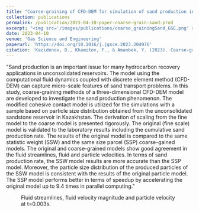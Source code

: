 ```yaml
---
title: "Coarse-graining of CFD-DEM for simulation of sand production in the modified cohesive contact model"
collection: publications
permalink: /publication/2023-04-10-paper-coarse-grain-sand-prod
excerpt: "<img src='/images/publications/coarse_grainingSand_GSE.png' style='float:left;width:360px;height:120px;'>"
date: 2023-04-10
venue: 'Gas Science and Engineering'
paperurl: 'https://doi.org/10.1016/j.jgsce.2023.204976'
citation: 'Kazidenov, D., Khamitov, F., & Amanbek, Y. (2023). Coarse-graining of CFD-DEM for simulation of sand production in the modified cohesive contact model. Gas Science and Engineering, 204976.'
---
```


"Sand production is an important issue for many hydrocarbon recovery applications in unconsolidated reservoirs. The model using the computational fluid dynamics coupled with discrete element method (CFD-DEM) 
can capture micro-scale features of sand transport problems. In this study, coarse-graining methods of a three-dimensional CFD-DEM model are developed to investigate the sand production phenomenon. 
The modified cohesive contact model is utilized for the simulations with a sample based on particle size distribution obtained from the unconsolidated sandstone reservoir in Kazakhstan. The derivation of scaling
 from the fine model to the coarse model is presented rigorously. The original (fine scale) model is validated to the laboratory results including the cumulative sand production rate. The results of the original 
 model is compared to the same statistic weight (SSW) and the same size parcel (SSP) coarse-gained models. The original and coarse-grained models show good agreement in the fluid streamlines, fluid and particle 
 velocities. In terms of sand production rate, the SSW model results are more accurate than the SSP model. Moreover, the particle size distribution of the produced particles of the SSW model is consistent with 
 the results of the original particle model. The SSP model performs better in terms of speedup by accelerating the original model up to 9.4 times in parallel computing."
 
 
 <figure>
  <p align="center">
  <div class="image_resize">
  <img src="/images/publications/Coarse_CFDDEM_Sand.gif"  alt="">
  <figcaption> Fluid streamlines, fluid velocity magnitude and particle velocity at t=0.003s.</figcaption>
  </div>
  </p>
</figure>

